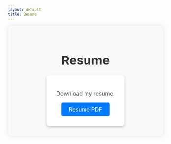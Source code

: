 ```yaml
---
layout: default
title: Resume
---
```


<style>
  #resume {
    padding: 2rem;
    background-color: #f9f9f9;
    border-radius: 10px;
    box-shadow: 0 0 15px rgba(0, 0, 0, 0.1);
    max-width: 600px;
    margin: 0 auto;
    text-align: center;
  }
  .pageTitle {
    font-size: 2.5rem;
    font-weight: bold;
    color: #333;
    margin-bottom: 1.5rem;
  }
  .resume-card {
    background-color: #fff;
    border-radius: 10px;
    box-shadow: 0 4px 8px rgba(0, 0, 0, 0.2);
    padding: 2rem;
    display: inline-block;
    max-width: 100%;
  }
  .resume-card p {
    font-size: 1.125rem;
    color: #555;
  }
  .resume-card a {
    display: inline-block;
    padding: 0.75rem 1.5rem;
    font-size: 1.125rem;
    color: #fff;
    background-color: #007bff;
    border-radius: 5px;
    text-decoration: none;
    transition: background-color 0.3s ease;
  }
  .resume-card a:hover {
    background-color: #0056b3;
  }
</style>

<div id="resume">
  <h3 class="pageTitle">Resume</h3>
  <div class="resume-card">
    <p>Download my resume:</p>
    <a href="/assets/resume/resume.pdf" target="_blank">Resume PDF</a>
  </div>
</div>
